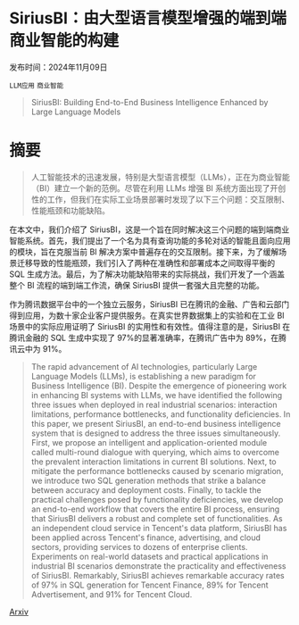 # SiriusBI：由大型语言模型增强的端到端商业智能的构建

发布时间：2024年11月09日

`LLM应用` `商业智能`

> SiriusBI: Building End-to-End Business Intelligence Enhanced by Large Language Models

# 摘要

> 人工智能技术的迅速发展，特别是大型语言模型（LLMs），正在为商业智能（BI）建立一个新的范例。尽管在利用 LLMs 增强 BI 系统方面出现了开创性的工作，但我们在实际工业场景部署时发现了以下三个问题：交互限制、性能瓶颈和功能缺陷。

在本文中，我们介绍了 SiriusBI，这是一个旨在同时解决这三个问题的端到端商业智能系统。首先，我们提出了一个名为具有查询功能的多轮对话的智能且面向应用的模块，旨在克服当前 BI 解决方案中普遍存在的交互限制。接下来，为了缓解场景迁移导致的性能瓶颈，我们引入了两种在准确性和部署成本之间取得平衡的 SQL 生成方法。最后，为了解决功能缺陷带来的实际挑战，我们开发了一个涵盖整个 BI 流程的端到端工作流，确保 SiriusBI 提供一套强大且完整的功能。

作为腾讯数据平台中的一个独立云服务，SiriusBI 已在腾讯的金融、广告和云部门得到应用，为数十家企业客户提供服务。在真实世界数据集上的实验和在工业 BI 场景中的实际应用证明了 SiriusBI 的实用性和有效性。值得注意的是，SiriusBI 在腾讯金融的 SQL 生成中实现了 97%的显著准确率，在腾讯广告中为 89%，在腾讯云中为 91%。

> The rapid advancement of AI technologies, particularly Large Language Models (LLMs), is establishing a new paradigm for Business Intelligence (BI). Despite the emergence of pioneering work in enhancing BI systems with LLMs, we have identified the following three issues when deployed in real industrial scenarios: interaction limitations, performance bottlenecks, and functionality deficiencies.
  In this paper, we present SiriusBI, an end-to-end business intelligence system that is designed to address the three issues simultaneously. First, we propose an intelligent and application-oriented module called multi-round dialogue with querying, which aims to overcome the prevalent interaction limitations in current BI solutions. Next, to mitigate the performance bottlenecks caused by scenario migration, we introduce two SQL generation methods that strike a balance between accuracy and deployment costs. Finally, to tackle the practical challenges posed by functionality deficiencies, we develop an end-to-end workflow that covers the entire BI process, ensuring that SiriusBI delivers a robust and complete set of functionalities.
  As an independent cloud service in Tencent's data platform, SiriusBI has been applied across Tencent's finance, advertising, and cloud sectors, providing services to dozens of enterprise clients. Experiments on real-world datasets and practical applications in industrial BI scenarios demonstrate the practicality and effectiveness of SiriusBI. Remarkably, SiriusBI achieves remarkable accuracy rates of 97% in SQL generation for Tencent Finance, 89% for Tencent Advertisement, and 91% for Tencent Cloud.

[Arxiv](https://arxiv.org/abs/2411.06102)